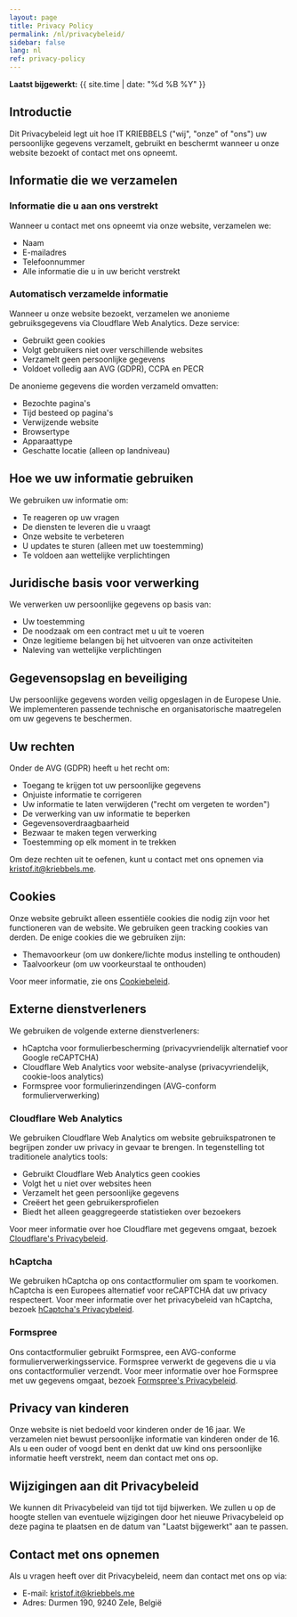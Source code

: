 ```yaml
---
layout: page
title: Privacy Policy
permalink: /nl/privacybeleid/
sidebar: false
lang: nl
ref: privacy-policy
---
```


**Laatst bijgewerkt:** {{ site.time | date: "%d %B %Y" }}

## Introductie

Dit Privacybeleid legt uit hoe IT KRIEBBELS ("wij", "onze" of "ons") uw persoonlijke gegevens verzamelt, gebruikt en beschermt wanneer u onze website bezoekt of contact met ons opneemt.

## Informatie die we verzamelen

### Informatie die u aan ons verstrekt

Wanneer u contact met ons opneemt via onze website, verzamelen we:
- Naam
- E-mailadres
- Telefoonnummer
- Alle informatie die u in uw bericht verstrekt

### Automatisch verzamelde informatie

Wanneer u onze website bezoekt, verzamelen we anonieme gebruiksgegevens via Cloudflare Web Analytics. Deze service:
- Gebruikt geen cookies
- Volgt gebruikers niet over verschillende websites
- Verzamelt geen persoonlijke gegevens
- Voldoet volledig aan AVG (GDPR), CCPA en PECR

De anonieme gegevens die worden verzameld omvatten:
- Bezochte pagina's
- Tijd besteed op pagina's
- Verwijzende website
- Browsertype
- Apparaattype
- Geschatte locatie (alleen op landniveau)

## Hoe we uw informatie gebruiken

We gebruiken uw informatie om:
- Te reageren op uw vragen
- De diensten te leveren die u vraagt
- Onze website te verbeteren
- U updates te sturen (alleen met uw toestemming)
- Te voldoen aan wettelijke verplichtingen

## Juridische basis voor verwerking

We verwerken uw persoonlijke gegevens op basis van:
- Uw toestemming
- De noodzaak om een contract met u uit te voeren
- Onze legitieme belangen bij het uitvoeren van onze activiteiten
- Naleving van wettelijke verplichtingen

## Gegevensopslag en beveiliging

Uw persoonlijke gegevens worden veilig opgeslagen in de Europese Unie. We implementeren passende technische en organisatorische maatregelen om uw gegevens te beschermen.

## Uw rechten

Onder de AVG (GDPR) heeft u het recht om:
- Toegang te krijgen tot uw persoonlijke gegevens
- Onjuiste informatie te corrigeren
- Uw informatie te laten verwijderen ("recht om vergeten te worden")
- De verwerking van uw informatie te beperken
- Gegevensoverdraagbaarheid
- Bezwaar te maken tegen verwerking
- Toestemming op elk moment in te trekken

Om deze rechten uit te oefenen, kunt u contact met ons opnemen via [kristof.it@kriebbels.me](mailto:kristof.it@kriebbels.me).

## Cookies

Onze website gebruikt alleen essentiële cookies die nodig zijn voor het functioneren van de website. We gebruiken geen tracking cookies van derden. De enige cookies die we gebruiken zijn:
- Themavoorkeur (om uw donkere/lichte modus instelling te onthouden)
- Taalvoorkeur (om uw voorkeurstaal te onthouden)

Voor meer informatie, zie ons [Cookiebeleid](/cookiebeleid/).

## Externe dienstverleners

We gebruiken de volgende externe dienstverleners:
- hCaptcha voor formulierbescherming (privacyvriendelijk alternatief voor Google reCAPTCHA)
- Cloudflare Web Analytics voor website-analyse (privacyvriendelijk, cookie-loos analytics)
- Formspree voor formulierinzendingen (AVG-conform formulierverwerking)

### Cloudflare Web Analytics

We gebruiken Cloudflare Web Analytics om website gebruikspatronen te begrijpen zonder uw privacy in gevaar te brengen. In tegenstelling tot traditionele analytics tools:
- Gebruikt Cloudflare Web Analytics geen cookies
- Volgt het u niet over websites heen
- Verzamelt het geen persoonlijke gegevens
- Creëert het geen gebruikersprofielen
- Biedt het alleen geaggregeerde statistieken over bezoekers

Voor meer informatie over hoe Cloudflare met gegevens omgaat, bezoek [Cloudflare's Privacybeleid](https://www.cloudflare.com/privacypolicy/).

### hCaptcha

We gebruiken hCaptcha op ons contactformulier om spam te voorkomen. hCaptcha is een Europees alternatief voor reCAPTCHA dat uw privacy respecteert. Voor meer informatie over het privacybeleid van hCaptcha, bezoek [hCaptcha's Privacybeleid](https://www.hcaptcha.com/privacy).

### Formspree

Ons contactformulier gebruikt Formspree, een AVG-conforme formulierverwerkingsservice. Formspree verwerkt de gegevens die u via ons contactformulier verzendt. Voor meer informatie over hoe Formspree met uw gegevens omgaat, bezoek [Formspree's Privacybeleid](https://formspree.io/legal/privacy-policy/).

## Privacy van kinderen

Onze website is niet bedoeld voor kinderen onder de 16 jaar. We verzamelen niet bewust persoonlijke informatie van kinderen onder de 16. Als u een ouder of voogd bent en denkt dat uw kind ons persoonlijke informatie heeft verstrekt, neem dan contact met ons op.

## Wijzigingen aan dit Privacybeleid

We kunnen dit Privacybeleid van tijd tot tijd bijwerken. We zullen u op de hoogte stellen van eventuele wijzigingen door het nieuwe Privacybeleid op deze pagina te plaatsen en de datum van "Laatst bijgewerkt" aan te passen.

## Contact met ons opnemen

Als u vragen heeft over dit Privacybeleid, neem dan contact met ons op via:
- E-mail: [kristof.it@kriebbels.me](mailto:kristof.it@kriebbels.me)
- Adres: Durmen 190, 9240 Zele, België